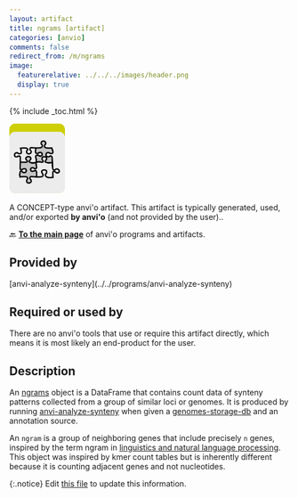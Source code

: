 ```yaml
---
layout: artifact
title: ngrams [artifact]
categories: [anvio]
comments: false
redirect_from: /m/ngrams
image:
  featurerelative: ../../../images/header.png
  display: true
---
```



{% include _toc.html %}


<img src="../../images/icons/CONCEPT.png" alt="CONCEPT" style="width:100px; border:none" />

A CONCEPT-type anvi'o artifact. This artifact is typically generated, used, and/or exported **by anvi'o** (and not provided by the user)..

🔙 **[To the main page](../../)** of anvi'o programs and artifacts.

## Provided by


<p style="text-align: left" markdown="1"><span class="artifact-p">[anvi-analyze-synteny](../../programs/anvi-analyze-synteny)</span></p>


## Required or used by


There are no anvi'o tools that use or require this artifact directly, which means it is most likely an end-product for the user.


## Description

An <span class="artifact-n">[ngrams](/software/anvio/help/main/artifacts/ngrams)</span> object is a DataFrame that contains count data of synteny patterns collected from a group of similar loci or genomes. It is produced by running <span class="artifact-p">[anvi-analyze-synteny](/software/anvio/help/main/programs/anvi-analyze-synteny)</span> when given a <span class="artifact-n">[genomes-storage-db](/software/anvio/help/main/artifacts/genomes-storage-db)</span> and an annotation source.

An `ngram` is a group of neighboring genes that include precisely `n` genes, inspired by the term ngram in [linguistics and natural language processing](https://en.wikipedia.org/wiki/N-gram). This object was inspired by kmer count tables but is inherently different because it is counting adjacent genes and not nucleotides.


{:.notice}
Edit [this file](https://github.com/merenlab/anvio/tree/master/anvio/docs/artifacts/ngrams.md) to update this information.

